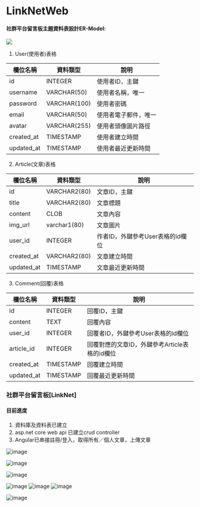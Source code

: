# LinkNetWeb

#### 社群平台留言板主題資料表設計ER-Model:
![](https://hackmd.io/_uploads/Byw8cTx23.png)
1. User(使用者)表格

欄位名稱 | 資料類型 | 說明
--- | --- | ---
id | INTEGER | 使用者ID，主鍵
username | VARCHAR(50) | 使用者名稱，唯一
password | VARCHAR(100) | 使用者密碼
email | VARCHAR(50) | 使用者電子郵件，唯一
avatar | VARCHAR(255) | 使用者頭像圖片路徑
created_at | TIMESTAMP | 使用者建立時間
updated_at | TIMESTAMP | 使用者最近更新時間

2. Article(文章)表格

欄位名稱 | 資料類型 | 說明
--- | --- | ---
id | VARCHAR2(80) | 文章ID，主鍵
title | VARCHAR2(80) | 文章標題
content | CLOB | 文章內容
img_url | varchar1(80) | 文章圖片
user_id | INTEGER | 作者ID，外鍵參考User表格的id欄位
created_at | VARCHAR2(80) | 文章建立時間
updated_at | TIMESTAMP | 文章最近更新時間

3. Comment(回覆)表格

欄位名稱 | 資料類型 | 說明
--- | --- | ---
id | INTEGER | 回覆ID，主鍵
content | TEXT | 回覆內容
user_id | INTEGER | 回覆者ID，外鍵參考User表格的id欄位
article_id | INTEGER | 回覆對應的文章ID，外鍵參考Article表格的id欄位
created_at | TIMESTAMP | 回覆建立時間
updated_at | TIMESTAMP | 回覆最近更新時間

### 社群平台留言板[LinkNet]
#### 目前進度
1. 資料庫及資料表已建立
2. asp.net core web api 已建立crud controller
3. Angular已串接註冊/登入，取得所有／個人文章，上傳文章

![image](https://github.com/26ty/LinkNetWeb/assets/69799370/0d8058ab-57a0-42d1-822b-feb14d0e88ef)

![image](https://github.com/26ty/LinkNetWeb/assets/69799370/fb7f4a52-b687-41b8-bfda-e3c61bde78b2)

![image](https://github.com/26ty/LinkNetWeb/assets/69799370/b362f942-f191-4c8d-8227-6bd5af3dad0f)

![image](https://github.com/26ty/LinkNetWeb/assets/69799370/679e6e7a-70fd-4383-9a64-68af7c5e9019)
![image](https://github.com/26ty/LinkNetWeb/assets/69799370/e9837759-2e51-4a5d-9d1c-c5bceeb3cf85)
![image](https://github.com/26ty/LinkNetWeb/assets/69799370/99aefbee-b57e-496a-a611-f802ea22a06d)

![image](https://github.com/26ty/LinkNetWeb/assets/69799370/7f1d419d-0e86-4a73-899d-ae7a7bbcb767)

